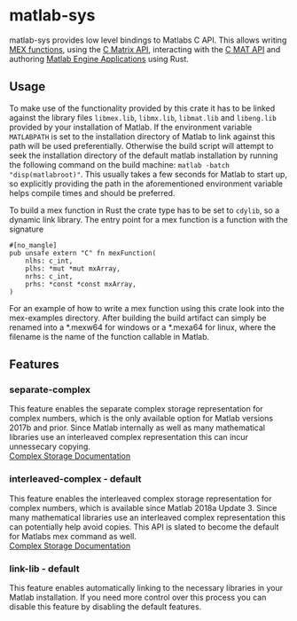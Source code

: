 # matlab-sys
matlab-sys provides low level bindings to Matlabs C API. This allows writing [MEX functions](https://de.mathworks.com/help/matlab/call-mex-files-1.html?s_tid=CRUX_lftnav), using the [C Matrix API](https://de.mathworks.com/help/matlab/cc-mx-matrix-library.html?s_tid=CRUX_lftnav), interacting with the [C MAT API](https://de.mathworks.com/help/matlab/matlab-c-api-to-read-mat-file-data.html?s_tid=CRUX_lftnav) and authoring [Matlab Engine Applications](https://de.mathworks.com/help/matlab/calling-matlab-engine-from-c-programs-1.html) using Rust.  

## Usage
To make use of the functionality provided by this crate it has to be linked against the library files `libmex.lib`, `libmx.lib`, `libmat.lib` and `libeng.lib` provided by your installation of Matlab. If the environment variable `MATLABPATH` is set to the installation directory of Matlab to link against this path will be used preferentially. Otherwise the build script will attempt to seek the installation directory of the default matlab installation by running the following command on the build machine: `matlab -batch "disp(matlabroot)"`. This usually takes a few seconds for Matlab to start up, so explicitly providing the path in the aforementioned environment variable helps compile times and should be preferred.

To build a mex function in Rust the crate type has to be set to `cdylib`, so a dynamic link library. The entry point for a mex function is a function with the signature 
```
#[no_mangle]
pub unsafe extern "C" fn mexFunction(
    nlhs: c_int,
    plhs: *mut *mut mxArray,
    nrhs: c_int,
    prhs: *const *const mxArray,
)
```
For an example of how to write a mex function using this crate look into the mex-examples directory. 
After building the build artifact can simply be renamed into a *.mexw64 for windows or a *.mexa64 for linux, where the filename is the name of the function callable in Matlab.

## Features
### separate-complex  
This feature enables the separate complex storage representation for complex numbers, which is the only available option for Matlab versions 2017b and prior. Since Matlab internally as well as many mathematical libraries use an interleaved complex representation this can incur unnessecary copying.  
[Complex Storage Documentation]
### interleaved-complex - default  
This feature enables the interleaved complex storage representation for complex numbers, which is available since Matlab 2018a Update 3. Since many mathematical libraries use an interleaved complex representation this can potentially help avoid copies. This API is slated to become the default for Matlabs mex command as well.  
[Complex Storage Documentation]
### link-lib - default  
This feature enables automatically linking to the necessary libraries in your Matlab installation. If you need more control over this process you can disable this feature by disabling the default features.



[Complex Storage Documentation]: https://de.mathworks.com/help/matlab/matlab_external/matlab-support-for-interleaved-complex.html